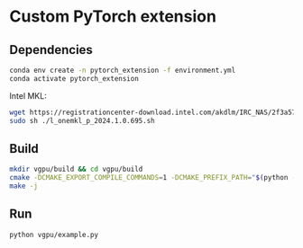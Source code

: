 # Custom PyTorch extension

## Dependencies
```bash
conda env create -n pytorch_extension -f environment.yml
conda activate pytorch_extension
```

Intel MKL:
```bash
wget https://registrationcenter-download.intel.com/akdlm/IRC_NAS/2f3a5785-1c41-4f65-a2f9-ddf9e0db3ea0/l_onemkl_p_2024.1.0.695.sh
sudo sh ./l_onemkl_p_2024.1.0.695.sh
```

## Build
```bash
mkdir vgpu/build && cd vgpu/build
cmake -DCMAKE_EXPORT_COMPILE_COMMANDS=1 -DCMAKE_PREFIX_PATH="$(python -c 'import torch.utils; print(torch.utils.cmake_prefix_path)')"  ../csrc 
make -j
```

## Run
```bash
python vgpu/example.py
```

